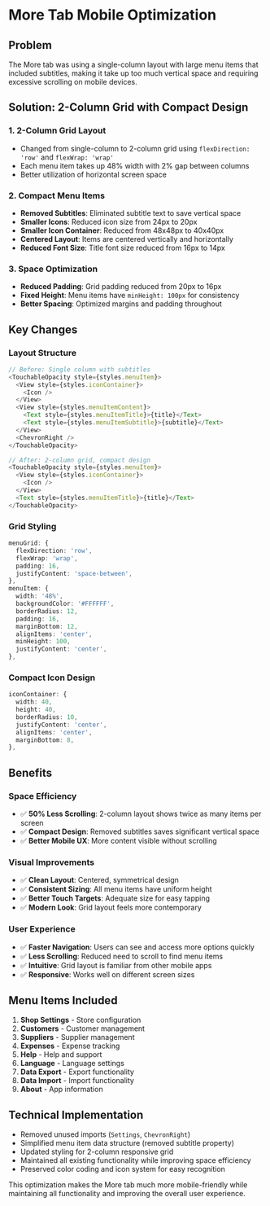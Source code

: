 # More Tab Mobile Optimization

## Problem

The More tab was using a single-column layout with large menu items that included subtitles, making it take up too much vertical space and requiring excessive scrolling on mobile devices.

## Solution: 2-Column Grid with Compact Design

### 1. **2-Column Grid Layout**

- Changed from single-column to 2-column grid using `flexDirection: 'row'` and `flexWrap: 'wrap'`
- Each menu item takes up 48% width with 2% gap between columns
- Better utilization of horizontal screen space

### 2. **Compact Menu Items**

- **Removed Subtitles**: Eliminated subtitle text to save vertical space
- **Smaller Icons**: Reduced icon size from 24px to 20px
- **Smaller Icon Container**: Reduced from 48x48px to 40x40px
- **Centered Layout**: Items are centered vertically and horizontally
- **Reduced Font Size**: Title font size reduced from 16px to 14px

### 3. **Space Optimization**

- **Reduced Padding**: Grid padding reduced from 20px to 16px
- **Fixed Height**: Menu items have `minHeight: 100px` for consistency
- **Better Spacing**: Optimized margins and padding throughout

## Key Changes

### Layout Structure

```typescript
// Before: Single column with subtitles
<TouchableOpacity style={styles.menuItem}>
  <View style={styles.iconContainer}>
    <Icon />
  </View>
  <View style={styles.menuItemContent}>
    <Text style={styles.menuItemTitle}>{title}</Text>
    <Text style={styles.menuItemSubtitle}>{subtitle}</Text>
  </View>
  <ChevronRight />
</TouchableOpacity>

// After: 2-column grid, compact design
<TouchableOpacity style={styles.menuItem}>
  <View style={styles.iconContainer}>
    <Icon />
  </View>
  <Text style={styles.menuItemTitle}>{title}</Text>
</TouchableOpacity>
```

### Grid Styling

```typescript
menuGrid: {
  flexDirection: 'row',
  flexWrap: 'wrap',
  padding: 16,
  justifyContent: 'space-between',
},
menuItem: {
  width: '48%',
  backgroundColor: '#FFFFFF',
  borderRadius: 12,
  padding: 16,
  marginBottom: 12,
  alignItems: 'center',
  minHeight: 100,
  justifyContent: 'center',
},
```

### Compact Icon Design

```typescript
iconContainer: {
  width: 40,
  height: 40,
  borderRadius: 10,
  justifyContent: 'center',
  alignItems: 'center',
  marginBottom: 8,
},
```

## Benefits

### Space Efficiency

- ✅ **50% Less Scrolling**: 2-column layout shows twice as many items per screen
- ✅ **Compact Design**: Removed subtitles saves significant vertical space
- ✅ **Better Mobile UX**: More content visible without scrolling

### Visual Improvements

- ✅ **Clean Layout**: Centered, symmetrical design
- ✅ **Consistent Sizing**: All menu items have uniform height
- ✅ **Better Touch Targets**: Adequate size for easy tapping
- ✅ **Modern Look**: Grid layout feels more contemporary

### User Experience

- ✅ **Faster Navigation**: Users can see and access more options quickly
- ✅ **Less Scrolling**: Reduced need to scroll to find menu items
- ✅ **Intuitive**: Grid layout is familiar from other mobile apps
- ✅ **Responsive**: Works well on different screen sizes

## Menu Items Included

1. **Shop Settings** - Store configuration
2. **Customers** - Customer management
3. **Suppliers** - Supplier management
4. **Expenses** - Expense tracking
5. **Help** - Help and support
6. **Language** - Language settings
7. **Data Export** - Export functionality
8. **Data Import** - Import functionality
9. **About** - App information

## Technical Implementation

- Removed unused imports (`Settings`, `ChevronRight`)
- Simplified menu item data structure (removed subtitle property)
- Updated styling for 2-column responsive grid
- Maintained all existing functionality while improving space efficiency
- Preserved color coding and icon system for easy recognition

This optimization makes the More tab much more mobile-friendly while maintaining all functionality and improving the overall user experience.
